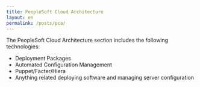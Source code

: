 ```yaml
---
title: PeopleSoft Cloud Architecture
layout: en
permalink: /posts/pca/
---
```


The PeopleSoft Cloud Architecture section includes the following technologies:

* Deployment Packages
* Automated Configuration Management
* Puppet/Facter/Hiera
* Anything related deploying software and managing server configuration
